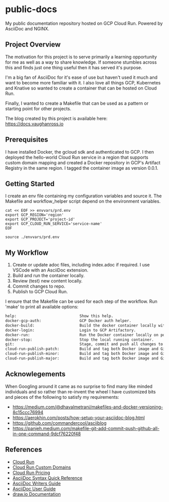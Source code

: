 # public-docs
My public documentation repository hosted on GCP Cloud Run. Powered by AsciiDoc and NGINX.

## Project Overview
The motivation for this project is to serve primarily a learning opportunity for me as well as a way to share knowledge. If someone stumbles across this and finds just one thing useful then it has served it's purpose.

I'm a big fan of AsciiDoc for it's ease of use but haven't used it much and want to become more familiar with it. I also love all things GCP, Kubernetes and Knative so wanted to create a container that can be hosted on Cloud Run.

Finally, I wanted to create a Makefile that can be used as a pattern or starting point for other projects.

The blog created by this project is available here: https://docs.vaughanross.io

## Prerequisites
I have installed Docker, the gcloud sdk and authenticated to GCP. I then deployed the hello-world Cloud Run service in a region that supports custom domain mapping and created a Docker repository in GCP's Artifact Registry in the same region. I tagged the container image as version 0.0.1.

## Getting Started

I create an env file containing my configuration variables and source it. The Makefile and workflow_helper script depend on the environment variables.
```console
cat << EOF >> envvars/prd.env
export GCP_REGION='region'
export GCP_PROJECT='project-id'
export GCP_CLOUD_RUN_SERVICE='service-name'
EOF

source ./envvars/prd.env
```
## My Workflow

1. Create or update adoc files, including index.adoc if required. I use VSCode with an AsciiDoc extension.
2. Build and run the container locally.
3. Review (test) new content locally.
4. Commit changes to repo.
4. Publish to GCP Cloud Run.

I ensure that the Makefile can be used for each step of the workflow. Run 'make' to print all available options:

```bash
help:                            Show this help.
docker-gcp-auth:                 GCP Docker auth helper.
docker-build:                    Build the docker container locally with latest tag.
docker-login:                    Login to GCP Artifactory.
docker-run:                      Run the Docker container locally on port 8081.
docker-stop:                     Stop the local running container.
git:                             Stage, commit and push all changes to main. Example usage: 'make git m="commit msg"'.
cloud-run-publish-patch:         Build and tag both Docker image and Git as patch release. Push to container repository and update Cloud Run service.
cloud-run-publish-minor:         Build and tag both Docker image and Git as minor release. Push to container repository and update Cloud Run service.
cloud-run-publish-major:         Build and tag both Docker image and Git as major release. Push to container repository and update Cloud Run service.
```

## Acknowlegements

When Googling around it came as no surprise to find many like minded individuals and so rather than re-invent the wheel I have customized bits and pieces of the following to satisfy my requirements:
* https://medium.com/@dhavalmetrani/makefiles-and-docker-versioning-8c15ccc76994
* https://aerokhin.com/posts/how-setup-your-asciidoc-blog.html
* https://github.com/commandercool/asciiblog
* https://panjeh.medium.com/makefile-git-add-commit-push-github-all-in-one-command-9dcf76220f48

## References
* [Cloud Run](https://cloud.google.com/run/)
* [Cloud Run Custom Domains](https://cloud.google.com/run/docs/mapping-custom-domains)
* [Cloud Run Pricing](https://cloud.google.com/run/pricing/)
* [AsciiDoc Syntax Quick Reference](https://docs.asciidoctor.org/asciidoc/latest/syntax-quick-reference/)
* [AsciiDoc Writers Guide](https://asciidoctor.org/docs/asciidoc-writers-guide/)
* [AsciiDoc User Guide](https://asciidoc.org/userguide.html)
* [draw.io Documentation](https://www.diagrams.net/doc/)
